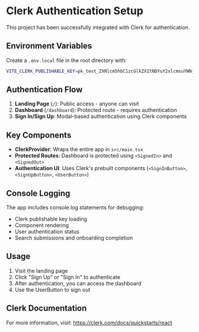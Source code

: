 # Clerk Authentication Setup

This project has been successfully integrated with Clerk for authentication.

## Environment Variables

Create a `.env.local` file in the root directory with:

```bash
VITE_CLERK_PUBLISHABLE_KEY=pk_test_ZXRlcm5hbC1zcGlkZXItNDYuY2xlcmsuYWNjb3VudHMuZGV2JA
```

## Authentication Flow

1. **Landing Page** (`/`): Public access - anyone can visit
2. **Dashboard** (`/dashboard`): Protected route - requires authentication
3. **Sign In/Sign Up**: Modal-based authentication using Clerk components

## Key Components

- **ClerkProvider**: Wraps the entire app in `src/main.tsx`
- **Protected Routes**: Dashboard is protected using `<SignedIn>` and `<SignedOut>`
- **Authentication UI**: Uses Clerk's prebuilt components (`<SignInButton>`, `<SignUpButton>`, `<UserButton>`)

## Console Logging

The app includes console.log statements for debugging:

- Clerk publishable key loading
- Component rendering
- User authentication status
- Search submissions and onboarding completion

## Usage

1. Visit the landing page
2. Click "Sign Up" or "Sign In" to authenticate
3. After authentication, you can access the dashboard
4. Use the UserButton to sign out

## Clerk Documentation

For more information, visit: https://clerk.com/docs/quickstarts/react
